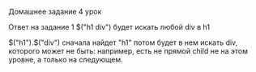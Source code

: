 Домашнее задание 4 урок

Ответ на задание 1
$("h1 div") будет искать любой div  в h1


$("h1").$("div") сначала найдет "h1" потом будет в нем искать div, которого может не быть: например, есть не прямой
child не на этом уровне, а только на следующем.
